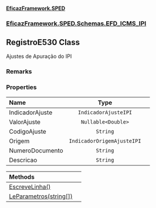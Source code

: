 #### [EficazFramework.SPED](EficazFrameworkSPED.md 'EficazFramework SPED')
### [EficazFramework.SPED.Schemas.EFD_ICMS_IPI](EficazFramework.SPED.Schemas.EFD_ICMS_IPI.md 'EficazFramework.SPED.Schemas.EFD_ICMS_IPI')

## RegistroE530 Class

Ajustes de Apuração do IPI

### Remarks
### Properties

| Name | Type | |
| :--- | :---: | :--- |
| IndicadorAjuste | `IndicadorAjusteIPI` |  |
| ValorAjuste | `Nullable<Double>` |  |
| CodigoAjuste | `String` |  |
| Origem | `IndicadorOrigemAjusteIPI` |  |
| NumeroDocumento | `String` |  |
| Descricao | `String` |  |

| Methods | |
| :--- | :--- |
| [EscreveLinha()](EficazFramework.SPED.Schemas.EFD_ICMS_IPI/RegistroE530/EscreveLinha().md 'EficazFramework.SPED.Schemas.EFD_ICMS_IPI.RegistroE530.EscreveLinha()') | |
| [LeParametros(string[])](EficazFramework.SPED.Schemas.EFD_ICMS_IPI/RegistroE530/LeParametros(string[]).md 'EficazFramework.SPED.Schemas.EFD_ICMS_IPI.RegistroE530.LeParametros(string[])') | |
